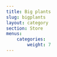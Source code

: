 ```yaml
---
title: Big plants
slug: bigplants
layout: category
section: Store
menus:
    categories:
        weight: 7
---
```


